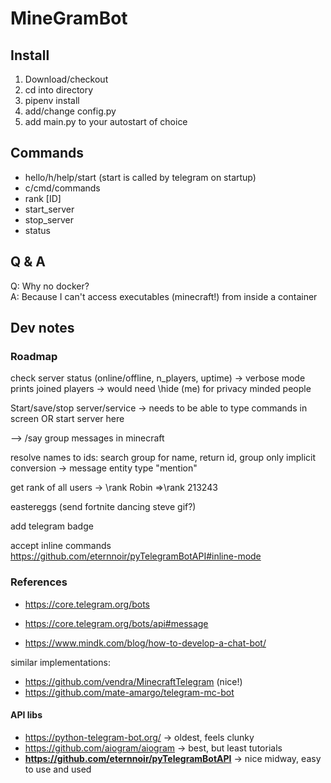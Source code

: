 # MineGramBot

## Install
1. Download/checkout
2. cd into directory
3. pipenv install
4. add/change config.py
5. add main.py to your autostart of choice

## Commands
- hello/h/help/start (start is called by telegram on startup)
- c/cmd/commands
- rank [ID]
- start_server
- stop_server
- status

## Q & A
Q: Why no docker?  
A: Because I can't access executables (minecraft!) from inside a container


## Dev notes

### Roadmap

check server status (online/offline, n_players, uptime)
-> verbose mode prints joined players -> would need \hide (me) for privacy minded people

Start/save/stop server/service -> needs to be able to type commands in screen OR start server here

--> /say group messages in minecraft

resolve names to ids: search group for name, return id, group only implicit conversion -> message entity type "mention"

get rank of all users -> \rank Robin =>\rank 213243

eastereggs (send fortnite dancing steve gif?)

add telegram badge

accept inline commands
https://github.com/eternnoir/pyTelegramBotAPI#inline-mode

### References

- https://core.telegram.org/bots
- https://core.telegram.org/bots/api#message

- https://www.mindk.com/blog/how-to-develop-a-chat-bot/

similar implementations:

- https://github.com/vendra/MinecraftTelegram (nice!)
- https://github.com/mate-amargo/telegram-mc-bot

#### API libs
- https://python-telegram-bot.org/ -> oldest, feels clunky
- https://github.com/aiogram/aiogram -> best, but least tutorials
- **https://github.com/eternnoir/pyTelegramBotAPI** -> nice midway, easy to use and used


